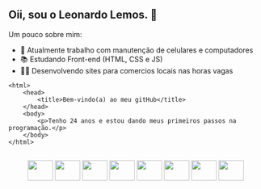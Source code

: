## Oii, sou o Leonardo Lemos. 👋

Um pouco sobre mim:

- 📱 Atualmente trabalho com manutenção de celulares e computadores
- 📚 Estudando Front-end (HTML, CSS e JS)
- 🧑‍💻 Desenvolvendo sites para comercios locais nas horas vagas

~~~
<html>
    <head>
        <title>Bem-vindo(a) ao meu gitHub</title>
    </head>
    <body>
        <p>Tenho 24 anos e estou dando meus primeiros passos na programação.</p>
    </body>
</html>
~~~

##
<div align="center">
    <img align="center" height="40" width="50" src="https://cdn.jsdelivr.net/gh/devicons/devicon/icons/illustrator/illustrator-plain.svg">
    <img align="center" height="40" width="50" src="https://cdn.jsdelivr.net/gh/devicons/devicon/icons/photoshop/photoshop-plain.svg">
    <img align="center" height="40" width="50" src="https://cdn.jsdelivr.net/gh/devicons/devicon/icons/aftereffects/aftereffects-original.svg">
    <img align="center" height="40" width="50" src="https://cdn.jsdelivr.net/gh/devicons/devicon/icons/premierepro/premierepro-original.svg">
    <img align="center" height="40" width="50" src="https://cdn.jsdelivr.net/gh/devicons/devicon/icons/html5/html5-original.svg">
    <img align="center" height="40" width="50" src="https://cdn.jsdelivr.net/gh/devicons/devicon/icons/css3/css3-original.svg">
    <img align="center" height="40" width="50" src="https://cdn.jsdelivr.net/gh/devicons/devicon/icons/javascript/javascript-original.svg">
    <img align="center" height="40" width="50" src="https://cdn.jsdelivr.net/gh/devicons/devicon/icons/vscode/vscode-original.svg">
</div>




